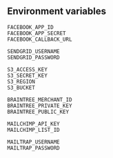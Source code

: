 ## Environment variables
	FACEBOOK_APP_ID
	FACEBOOK_APP_SECRET
	FACEBOOK_CALLBACK_URL

	SENDGRID_USERNAME
	SENDGRID_PASSWORD

	S3_ACCESS_KEY
	S3_SECRET_KEY
	S3_REGION
	S3_BUCKET

	BRAINTREE_MERCHANT_ID
	BRAINTREE_PRIVATE_KEY
	BRAINTREE_PUBLIC_KEY

	MAILCHIMP_API_KEY
	MAILCHIMP_LIST_ID

	MAILTRAP_USERNAME
	MAILTRAP_PASSWORD